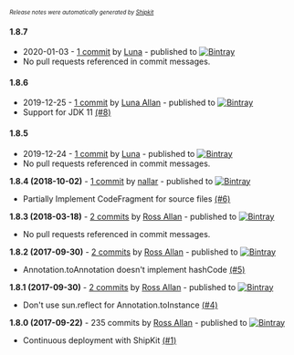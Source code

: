 <sup><sup>*Release notes were automatically generated by [Shipkit](http://shipkit.org/)*</sup></sup>

#### 1.8.7
 - 2020-01-03 - [1 commit](https://github.com/MinimallyCorrect/JavaTransformer/compare/v1.8.6...v1.8.7) by [Luna](https://github.com/nallar) - published to [![Bintray](https://img.shields.io/badge/Bintray-1.8.7-green.svg)](https://bintray.com/minimallycorrect/minimallycorrectmaven/JavaTransformer/1.8.7)
 - No pull requests referenced in commit messages.

#### 1.8.6
 - 2019-12-25 - [1 commit](https://github.com/MinimallyCorrect/JavaTransformer/compare/v1.8.5...v1.8.6) by [Luna Allan](https://github.com/nallar) - published to [![Bintray](https://img.shields.io/badge/Bintray-1.8.6-green.svg)](https://bintray.com/minimallycorrect/minimallycorrectmaven/JavaTransformer/1.8.6)
 - Support for JDK 11 [(#8)](https://github.com/MinimallyCorrect/JavaTransformer/pull/8)

#### 1.8.5
 - 2019-12-24 - [1 commit](https://github.com/MinimallyCorrect/JavaTransformer/compare/v1.8.4...v1.8.5) by [Luna](https://github.com/nallar) - published to [![Bintray](https://img.shields.io/badge/Bintray-1.8.5-green.svg)](https://bintray.com/minimallycorrect/minimallycorrectmaven/JavaTransformer/1.8.5)
 - No pull requests referenced in commit messages.

**1.8.4 (2018-10-02)** - [1 commit](https://github.com/MinimallyCorrect/JavaTransformer/compare/v1.8.3...v1.8.4) by [nallar](https://github.com/nallar) - published to [![Bintray](https://img.shields.io/badge/Bintray-1.8.4-green.svg)](https://bintray.com/minimallycorrect/minimallycorrectmaven/JavaTransformer/1.8.4)
 - Partially Implement CodeFragment for source files [(#6)](https://github.com/MinimallyCorrect/JavaTransformer/pull/6)

**1.8.3 (2018-03-18)** - [2 commits](https://github.com/MinimallyCorrect/JavaTransformer/compare/v1.8.2...v1.8.3) by [Ross Allan](https://github.com/nallar) - published to [![Bintray](https://img.shields.io/badge/Bintray-1.8.3-green.svg)](https://bintray.com/minimallycorrect/minimallycorrectmaven/JavaTransformer/1.8.3)
 - No pull requests referenced in commit messages.

**1.8.2 (2017-09-30)** - [2 commits](https://github.com/MinimallyCorrect/JavaTransformer/compare/v1.8.1...v1.8.2) by [Ross Allan](https://github.com/nallar) - published to [![Bintray](https://img.shields.io/badge/Bintray-1.8.2-green.svg)](https://bintray.com/minimallycorrect/minimallycorrectmaven/JavaTransformer/1.8.2)
 - Annotation.toAnnotation doesn't implement hashCode [(#5)](https://github.com/MinimallyCorrect/JavaTransformer/issues/5)

**1.8.1 (2017-09-30)** - [2 commits](https://github.com/MinimallyCorrect/JavaTransformer/compare/v1.8.0...v1.8.1) by [Ross Allan](https://github.com/nallar) - published to [![Bintray](https://img.shields.io/badge/Bintray-1.8.1-green.svg)](https://bintray.com/minimallycorrect/minimallycorrectmaven/JavaTransformer/1.8.1)
 - Don't use sun.reflect for Annotation.toInstance [(#4)](https://github.com/MinimallyCorrect/JavaTransformer/issues/4)

**1.8.0 (2017-09-22)** - 235 commits by [Ross Allan](https://github.com/nallar) - published to [![Bintray](https://img.shields.io/badge/Bintray-1.8.0-green.svg)](https://bintray.com/minimallycorrect/minimallycorrectmaven/JavaTransformer/1.8.0)
 - Continuous deployment with ShipKit [(#1)](https://github.com/MinimallyCorrect/JavaTransformer/issues/1)

